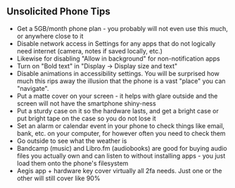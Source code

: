 ## Unsolicited Phone Tips

- Get a 5GB/month phone plan - you probably will not even use this much, or anywhere close to it
- Disable network access in Settings for any apps that do not logically need internet (camera, notes if saved locally, etc.)
- Likewise for disabling "Allow in background" for non-notification apps
- Turn on "Bold text" in "Display -> Display size and text" 
- Disable animations in accessibility settings. You will be surprised how much this rips away the illusion that the phone is a vast "place" you can "navigate". 
- Put a matte cover on your screen - it helps with glare outside and the screen will not have the smartphone shiny-ness
- Put a sturdy case on it so the hardware lasts, and get a bright case or put bright tape on the case so you do not lose it
- Set an alarm or calendar event in your phone to check things like email, bank, etc. on your computer, for however often you need to check them
- Go outside to see what the weather is
- Bandcamp (music) and Libro.fm (audiobooks) are good for buying audio files you actually own and can listen to without installing apps - you just load them onto the phone's filesystem
- Aegis app + hardware key cover virtually all 2fa needs. Just one or the other will still cover like 90%